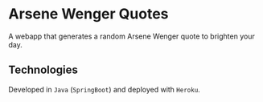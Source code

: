 # Arsene Wenger Quotes
A webapp that generates a random Arsene Wenger quote to brighten your day.

## Technologies
Developed in `Java` (`SpringBoot`) and deployed with `Heroku`.
